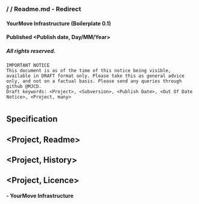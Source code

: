 ### <Project> / <Subversion> / Readme.md - Redirect
#### YourMove Infrastructure (Boilerplate 0.1)
#### Published <Publish date, Day/MM/Year>
##### All rights reserved.

    IMPORTANT NOTICE
    This document is as of the time of this notice being visible, available in DRAFT format only. Please take this as general advice only, and not on a factual basis. Please send any queries through github @MJCD.
    Draft keywords: <Project>, <Subversion>, <Publish Date>, <Out Of Date Notice>, <Project, many>

# <Out Of Date Notice>

## <Subversion> Specification

## <Project, Readme>
## <Project, History>
## <Project, Licence>

#### - YourMove Infrastructure